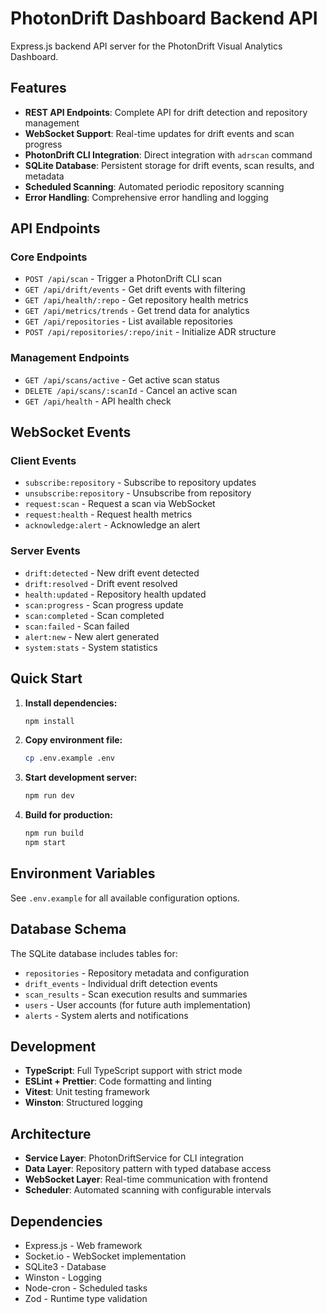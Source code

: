 # PhotonDrift Dashboard Backend API

Express.js backend API server for the PhotonDrift Visual Analytics Dashboard.

## Features

- **REST API Endpoints**: Complete API for drift detection and repository management
- **WebSocket Support**: Real-time updates for drift events and scan progress
- **PhotonDrift CLI Integration**: Direct integration with `adrscan` command
- **SQLite Database**: Persistent storage for drift events, scan results, and metadata
- **Scheduled Scanning**: Automated periodic repository scanning
- **Error Handling**: Comprehensive error handling and logging

## API Endpoints

### Core Endpoints

- `POST /api/scan` - Trigger a PhotonDrift CLI scan
- `GET /api/drift/events` - Get drift events with filtering
- `GET /api/health/:repo` - Get repository health metrics
- `GET /api/metrics/trends` - Get trend data for analytics
- `GET /api/repositories` - List available repositories
- `POST /api/repositories/:repo/init` - Initialize ADR structure

### Management Endpoints

- `GET /api/scans/active` - Get active scan status
- `DELETE /api/scans/:scanId` - Cancel an active scan
- `GET /api/health` - API health check

## WebSocket Events

### Client Events
- `subscribe:repository` - Subscribe to repository updates
- `unsubscribe:repository` - Unsubscribe from repository
- `request:scan` - Request a scan via WebSocket
- `request:health` - Request health metrics
- `acknowledge:alert` - Acknowledge an alert

### Server Events
- `drift:detected` - New drift event detected
- `drift:resolved` - Drift event resolved
- `health:updated` - Repository health updated
- `scan:progress` - Scan progress update
- `scan:completed` - Scan completed
- `scan:failed` - Scan failed
- `alert:new` - New alert generated
- `system:stats` - System statistics

## Quick Start

1. **Install dependencies:**
   ```bash
   npm install
   ```

2. **Copy environment file:**
   ```bash
   cp .env.example .env
   ```

3. **Start development server:**
   ```bash
   npm run dev
   ```

4. **Build for production:**
   ```bash
   npm run build
   npm start
   ```

## Environment Variables

See `.env.example` for all available configuration options.

## Database Schema

The SQLite database includes tables for:
- `repositories` - Repository metadata and configuration
- `drift_events` - Individual drift detection events
- `scan_results` - Scan execution results and summaries
- `users` - User accounts (for future auth implementation)
- `alerts` - System alerts and notifications

## Development

- **TypeScript**: Full TypeScript support with strict mode
- **ESLint + Prettier**: Code formatting and linting
- **Vitest**: Unit testing framework
- **Winston**: Structured logging

## Architecture

- **Service Layer**: PhotonDriftService for CLI integration
- **Data Layer**: Repository pattern with typed database access
- **WebSocket Layer**: Real-time communication with frontend
- **Scheduler**: Automated scanning with configurable intervals

## Dependencies

- Express.js - Web framework
- Socket.io - WebSocket implementation
- SQLite3 - Database
- Winston - Logging
- Node-cron - Scheduled tasks
- Zod - Runtime type validation